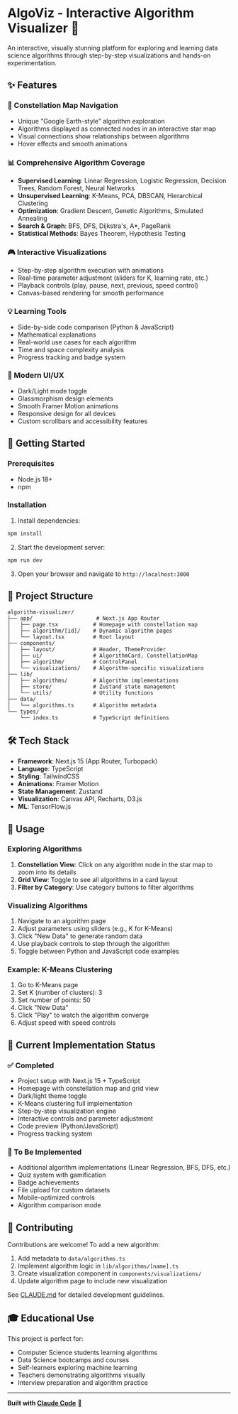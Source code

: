 # AlgoViz - Interactive Algorithm Visualizer 🧠

An interactive, visually stunning platform for exploring and learning data science algorithms through step-by-step visualizations and hands-on experimentation.

## ✨ Features

### 🌌 Constellation Map Navigation
- Unique "Google Earth-style" algorithm exploration
- Algorithms displayed as connected nodes in an interactive star map
- Visual connections show relationships between algorithms
- Hover effects and smooth animations

### 📊 Comprehensive Algorithm Coverage
- **Supervised Learning**: Linear Regression, Logistic Regression, Decision Trees, Random Forest, Neural Networks
- **Unsupervised Learning**: K-Means, PCA, DBSCAN, Hierarchical Clustering
- **Optimization**: Gradient Descent, Genetic Algorithms, Simulated Annealing
- **Search & Graph**: BFS, DFS, Dijkstra's, A*, PageRank
- **Statistical Methods**: Bayes Theorem, Hypothesis Testing

### 🎮 Interactive Visualizations
- Step-by-step algorithm execution with animations
- Real-time parameter adjustment (sliders for K, learning rate, etc.)
- Playback controls (play, pause, next, previous, speed control)
- Canvas-based rendering for smooth performance

### 💡 Learning Tools
- Side-by-side code comparison (Python & JavaScript)
- Mathematical explanations
- Real-world use cases for each algorithm
- Time and space complexity analysis
- Progress tracking and badge system

### 🎨 Modern UI/UX
- Dark/Light mode toggle
- Glassmorphism design elements
- Smooth Framer Motion animations
- Responsive design for all devices
- Custom scrollbars and accessibility features

## 🚀 Getting Started

### Prerequisites
- Node.js 18+
- npm

### Installation

1. Install dependencies:
```bash
npm install
```

2. Start the development server:
```bash
npm run dev
```

3. Open your browser and navigate to `http://localhost:3000`

## 📁 Project Structure

```
algorithm-visualizer/
├── app/                    # Next.js App Router
│   ├── page.tsx           # Homepage with constellation map
│   ├── algorithm/[id]/    # Dynamic algorithm pages
│   └── layout.tsx         # Root layout
├── components/
│   ├── layout/            # Header, ThemeProvider
│   ├── ui/                # AlgorithmCard, ConstellationMap
│   ├── algorithm/         # ControlPanel
│   └── visualizations/    # Algorithm-specific visualizations
├── lib/
│   ├── algorithms/        # Algorithm implementations
│   ├── store/             # Zustand state management
│   └── utils/             # Utility functions
├── data/
│   └── algorithms.ts      # Algorithm metadata
└── types/
    └── index.ts           # TypeScript definitions
```

## 🛠️ Tech Stack

- **Framework**: Next.js 15 (App Router, Turbopack)
- **Language**: TypeScript
- **Styling**: TailwindCSS
- **Animations**: Framer Motion
- **State Management**: Zustand
- **Visualization**: Canvas API, Recharts, D3.js
- **ML**: TensorFlow.js

## 📖 Usage

### Exploring Algorithms

1. **Constellation View**: Click on any algorithm node in the star map to zoom into its details
2. **Grid View**: Toggle to see all algorithms in a card layout
3. **Filter by Category**: Use category buttons to filter algorithms

### Visualizing Algorithms

1. Navigate to an algorithm page
2. Adjust parameters using sliders (e.g., K for K-Means)
3. Click "New Data" to generate random data
4. Use playback controls to step through the algorithm
5. Toggle between Python and JavaScript code examples

### Example: K-Means Clustering

1. Go to K-Means page
2. Set K (number of clusters): 3
3. Set number of points: 50
4. Click "New Data"
5. Click "Play" to watch the algorithm converge
6. Adjust speed with speed controls

## 🎯 Current Implementation Status

### ✅ Completed
- Project setup with Next.js 15 + TypeScript
- Homepage with constellation map and grid view
- Dark/light theme toggle
- K-Means clustering full implementation
- Step-by-step visualization engine
- Interactive controls and parameter adjustment
- Code preview (Python/JavaScript)
- Progress tracking system

### 🚧 To Be Implemented
- Additional algorithm implementations (Linear Regression, BFS, DFS, etc.)
- Quiz system with gamification
- Badge achievements
- File upload for custom datasets
- Mobile-optimized controls
- Algorithm comparison mode

## 🤝 Contributing

Contributions are welcome! To add a new algorithm:

1. Add metadata to `data/algorithms.ts`
2. Implement algorithm logic in `lib/algorithms/[name].ts`
3. Create visualization component in `components/visualizations/`
4. Update algorithm page to include new visualization

See [CLAUDE.md](../CLAUDE.md) for detailed development guidelines.

## 🎓 Educational Use

This project is perfect for:
- Computer Science students learning algorithms
- Data Science bootcamps and courses
- Self-learners exploring machine learning
- Teachers demonstrating algorithms visually
- Interview preparation and algorithm practice

---

**Built with [Claude Code](https://claude.com/claude-code)** 🤖

